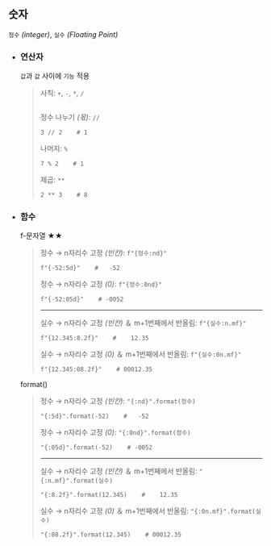 ## 숫자
`정수` *(integer)*, `실수` *(Floating Point)*

+ ### 연산자
  `값`과 `값` 사이에 `기능` 적용
  >사칙: `+`, `-`, `*`, `/`
  >```
  >
  >```
  >
  >정수 나누기 *(몫)*: `//`
  >```
  >3 // 2    # 1
  >```
  >
  >나머지: `%`
  >```
  >7 % 2    # 1
  >```
  >
  >제곱: `**`
  >```
  >2 ** 3    # 8
  >```

+ ### 함수
  f-문자열 ★★
  >정수 → n자리수 고정 *(빈칸)*: `f"{정수:nd}"`
  >```
  >f"{-52:5d}"    #   -52
  >```
  >
  >정수 → n자리수 고정 *(0)*: `f"{정수:0nd}"`
  >```
  >f"{-52:05d}"    # -0052
  >```
  >---
  >실수 → n자리수 고정 *(빈칸)* ＆ m+1번째에서 반올림: `f"{실수:n.mf}"`
  >```
  >f"{12.345:8.2f}"    #    12.35
  >```
  >
  >실수 → n자리수 고정 *(0)* ＆ m+1번째에서 반올림: `f"{실수:0n.mf}"`
  >```
  >f"{12.345:08.2f}"    # 00012.35
  >```

  format()
  >정수 → n자리수 고정 *(빈칸)*: `"{:nd}".format(정수)`
  >```
  >"{:5d}".format(-52)    #   -52
  >```
  >
  >정수 → n자리수 고정 *(0)*: `"{:0nd}".format(정수)`
  >```
  >"{:05d}".format(-52)    # -0052
  >```
  >---
  >실수 → n자리수 고정 *(빈칸)* ＆ m+1번째에서 반올림: `"{:n.mf}".format(실수)`
  >```
  >"{:8.2f}".format(12.345)    #    12.35
  >```
  >
  >실수 → n자리수 고정 *(0)* ＆ m+1번째에서 반올림: `"{:0n.mf}".format(실수)`
  >```
  >"{:08.2f}".format(12.345)    # 00012.35
  >```